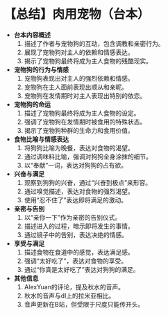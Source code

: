 # 【总结】肉用宠物（台本）

-   **台本内容概述**
    1.  描述了作者与宠物狗的互动，包含调教和亲密行为。
    2.  展现了宠物狗对主人的依赖和情感表达。
    3.  揭示了宠物狗最终将成为主人食物的残酷现实。
-   **宠物狗的行为与情感**
    1.  宠物狗表现出对主人的强烈依赖和情感。
    2.  宠物狗在主人面前表现出顺从和亲昵。
    3.  宠物狗在发情期时对主人表现出特别的依恋。
-   **宠物狗的命运**
    1.  描述了宠物狗最终将成为主人食物的设定。
    2.  强调了宠物狗在发情期时被食用的特殊状态。
    3.  揭示了宠物狗种群的生命力和食用价值。
-   **食物比喻与情感表达**
    1.  将狗狗比喻为晚餐，表达对食物的渴望。
    2.  通过调味料比喻，强调对狗狗全身涂抹的细节。
    3.  以“奉献”一词，表达对狗狗的占有欲。
-   **兴奋与满足**
    1.  观察到狗狗的兴奋，通过“兴奋到极点”来形容。
    2.  通过嗅觉描述，表达对食物的强烈渴望。
    3.  使用“忍不住了”表达即将满足的激动。
-   **亲密与告别**
    1.  以“亲你一下”作为亲密的告别仪式。
    2.  描述进入的过程，暗示即将发生的事情。
    3.  通过镜子中的告别，表达决绝的情感。
-   **享受与满足**
    1.  描述食物在食道中的感觉，表达满足感。
    2.  强调“太好吃了”，表达对食物的享受。
    3.  通过“你真是太好吃了”表达对狗狗的满足。
-   **其他信息**
    1.  AlexYuan的评论，提及秋水的音声。
    2.  秋水的音声与dl上的拉米亚相比。
    3.  音声更新在B站，但受限于尺度只能传开头。
